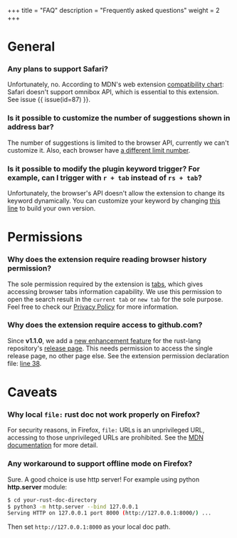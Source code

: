 +++
title = "FAQ"
description = "Frequently asked questions"
weight = 2
+++

# General

### Any plans to support Safari?

Unfortunately, no. According to MDN's web extension [compatibility chart](https://developer.mozilla.org/en-US/docs/Mozilla/Add-ons/WebExtensions/Browser_support_for_JavaScript_APIs#omnibox):
Safari doesn't support omnibox API, which is essential to this extension. See issue {{ issue(id=87) }}.

### Is it possible to customize the number of suggestions shown in address bar?

The number of suggestions is limited to the browser API, currently we can't customize it. Also, each browser have [a different limit number](https://github.com/huhu/search-extension-core/blob/7629fe7a5f896abf630a2b7dc00e9e6141c36c5c/src/compat.js#L18).
### Is it possible to modify the plugin keyword trigger? For example, can I trigger with `r + tab` instead of `rs + tab`?

Unfortunately, the browser's API doesn't allow the extension to change its keyword dynamically. You can customize your keyword by changing [this line](https://github.com/huhu/rust-search-extension/blob/599b1c9a312751e3cfeef02e5f39d393aa091ba3/manifest.jsonnet#L12) to build your own version.
# Permissions

### Why does the extension require reading browser history permission?

The sole permission required by the extension is [tabs](https://developer.chrome.com/extensions/tabs), which gives accessing browser tabs information capability. 
We use this permission to open the search result in the `current tab` or `new tab` for the sole purpose. Feel free to check our [Privacy Policy](/privacy/) for more information. 

### Why does the extension require access to github.com?

Since **v1.1.0**, we add a [new enhancement feature](/#rust-repository-enhancement) for the rust-lang repository's [release page](https://github.com/rust-lang/rust/blob/master/RELEASES.md).
This needs permission to access the single release page, no other page else. See the extension permission declaration file: [line 38](https://github.com/huhu/rust-search-extension/blob/7a0aabd0eada6c615816c3f164647d3059fa4d6f/manifest.jsonnet#L38).



# Caveats

### Why local `file:` rust doc not work properly on Firefox?

For security reasons, in Firefox, `file:` URLs is an unprivileged URL, accessing to those unprivileged URLs are prohibited. 
See the [MDN documentation](https://developer.mozilla.org/en-US/docs/Mozilla/Add-ons/WebExtensions/API/tabs/create) for more detail.

### Any workaround to support offline mode on Firefox?

Sure. A good choice is use http server! For example using python **http.server** module:

```sh
$ cd your-rust-doc-directory
$ python3 -m http.server --bind 127.0.0.1
Serving HTTP on 127.0.0.1 port 8000 (http://127.0.0.1:8000/) ...
```

Then set `http://127.0.0.1:8000` as your local doc path.
